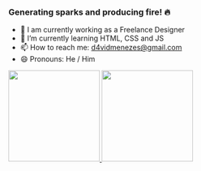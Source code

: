### Generating sparks and producing fire! 🔥

- 🔭 I am currently working as a Freelance Designer
- 🌱 I’m currently learning HTML, CSS and JS
- 📫 How to reach me: d4vidmenezes@gmail.com
- 😄 Pronouns: He / Him
  
 <div>
  <a href="https://github.com/SirMenezex">
  <img height="180em" src="https://github-readme-stats.vercel.app/api?username=SirMenezex&show_icons=true&theme=radical&include_all_commits=false&count_private=true"/>
  <img height="180em" src="https://github-readme-stats.vercel.app/api/top-langs/?username=SirMenezex&layout=compact&langs_count=7&theme=radical"/>
</div>
